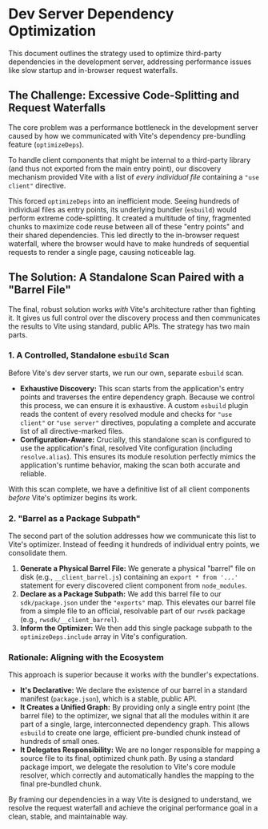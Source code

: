 # Dev Server Dependency Optimization

This document outlines the strategy used to optimize third-party dependencies in the development server, addressing performance issues like slow startup and in-browser request waterfalls.

## The Challenge: Excessive Code-Splitting and Request Waterfalls

The core problem was a performance bottleneck in the development server caused by how we communicated with Vite's dependency pre-bundling feature (`optimizeDeps`).

To handle client components that might be internal to a third-party library (and thus not exported from the main entry point), our discovery mechanism provided Vite with a list of *every individual file* containing a `"use client"` directive.

This forced `optimizeDeps` into an inefficient mode. Seeing hundreds of individual files as entry points, its underlying bundler (`esbuild`) would perform extreme code-splitting. It created a multitude of tiny, fragmented chunks to maximize code reuse between all of these "entry points" and their shared dependencies. This led directly to the in-browser request waterfall, where the browser would have to make hundreds of sequential requests to render a single page, causing noticeable lag.

## The Solution: A Standalone Scan Paired with a "Barrel File"

The final, robust solution works *with* Vite's architecture rather than fighting it. It gives us full control over the discovery process and then communicates the results to Vite using standard, public APIs. The strategy has two main parts.

### 1. A Controlled, Standalone `esbuild` Scan

Before Vite's dev server starts, we run our own, separate `esbuild` scan.
-   **Exhaustive Discovery:** This scan starts from the application's entry points and traverses the entire dependency graph. Because we control this process, we can ensure it is exhaustive. A custom `esbuild` plugin reads the content of every resolved module and checks for `"use client"` or `"use server"` directives, populating a complete and accurate list of all directive-marked files.
-   **Configuration-Aware:** Crucially, this standalone scan is configured to use the application's final, resolved Vite configuration (including `resolve.alias`). This ensures its module resolution perfectly mimics the application's runtime behavior, making the scan both accurate and reliable.

With this scan complete, we have a definitive list of all client components *before* Vite's optimizer begins its work.

### 2. "Barrel as a Package Subpath"

The second part of the solution addresses how we communicate this list to Vite's optimizer. Instead of feeding it hundreds of individual entry points, we consolidate them.

1.  **Generate a Physical Barrel File:** We generate a physical "barrel" file on disk (e.g., `__client_barrel.js`) containing an `export * from '...'` statement for every discovered client component from `node_modules`.
2.  **Declare as a Package Subpath:** We add this barrel file to our `sdk/package.json` under the `"exports"` map. This elevates our barrel file from a simple file to an official, resolvable part of our `rwsdk` package (e.g., `rwsdk/__client_barrel`).
3.  **Inform the Optimizer:** We then add this single package subpath to the `optimizeDeps.include` array in Vite's configuration.

### Rationale: Aligning with the Ecosystem

This approach is superior because it works *with* the bundler's expectations.

-   **It's Declarative:** We declare the existence of our barrel in a standard manifest (`package.json`), which is a stable, public API.
-   **It Creates a Unified Graph:** By providing only a single entry point (the barrel file) to the optimizer, we signal that all the modules within it are part of a single, large, interconnected dependency graph. This allows `esbuild` to create one large, efficient pre-bundled chunk instead of hundreds of small ones.
-   **It Delegates Responsibility:** We are no longer responsible for mapping a source file to its final, optimized chunk path. By using a standard package import, we delegate the resolution to Vite's core module resolver, which correctly and automatically handles the mapping to the final pre-bundled chunk.

By framing our dependencies in a way Vite is designed to understand, we resolve the request waterfall and achieve the original performance goal in a clean, stable, and maintainable way.
